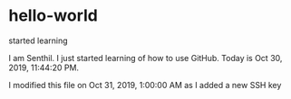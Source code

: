 # hello-world
started learning

I am Senthil. I just started learning of how to use GitHub.
Today is Oct 30, 2019, 11:44:20 PM.

I modified this file on Oct 31, 2019, 1:00:00 AM as I added a new SSH key
